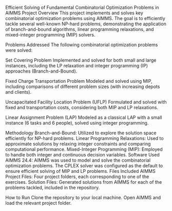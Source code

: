 Efficient Solving of Fundamental Combinatorial Optimization Problems in AIMMS
Project Overview
This project implements and solves key combinatorial optimization problems using AIMMS. The goal is to efficiently tackle several well-known NP-hard problems, demonstrating the application of branch-and-bound algorithms, linear programming relaxations, and mixed-integer programming (MIP) solvers.

Problems Addressed
The following combinatorial optimization problems were solved:

Set Covering Problem
Implemented and solved for both small and large instances, including the LP relaxation and integer programming (IP) approaches (Branch-and-Bound).

Fixed Charge Transportation Problem
Modeled and solved using MIP, including comparisons of different problem sizes (with increasing depots and clients).

Uncapacitated Facility Location Problem (UFLP)
Formulated and solved with fixed and transportation costs, considering both MIP and LP relaxations.

Linear Assignment Problem (LAP)
Modeled as a classical LAP with a small instance (6 tasks and 6 people), solved using integer programming.


Methodology
Branch-and-Bound: Utilized to explore the solution space efficiently for NP-hard problems.
Linear Programming Relaxations: Used to approximate solutions by relaxing integer constraints and comparing computational performance.
Mixed-Integer Programming (MIP): Employed to handle both integer and continuous decision variables.
Software Used
AIMMS 24.4: AIMMS was used to model and solve the combinatorial optimization problems. The CPLEX solver was configured as the default to ensure efficient solving of MIP and LP problems.
Files Included
AIMMS Project Files: Four project folders, each corresponding to one of the exercises.
Solution Files: Generated solutions from AIMMS for each of the problems tackled, included in the repository.

How to Run
Clone the repository to your local machine.
Open AIMMS and load the relevant project folder.
